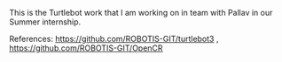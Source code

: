 This is the Turtlebot work that I am working on in team with Pallav in our Summer internship.

References: https://github.com/ROBOTIS-GIT/turtlebot3 , 
            https://github.com/ROBOTIS-GIT/OpenCR
            
